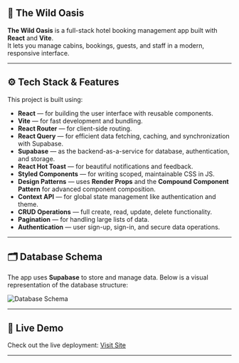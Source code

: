## 🌴 The Wild Oasis

**The Wild Oasis** is a full-stack hotel booking management app built with **React** and **Vite**.  
It lets you manage cabins, bookings, guests, and staff in a modern, responsive interface.

---

## ⚙️ Tech Stack & Features

This project is built using:

- **React** — for building the user interface with reusable components.
- **Vite** — for fast development and bundling.
- **React Router** — for client-side routing.
- **React Query** — for efficient data fetching, caching, and synchronization with Supabase.
- **Supabase** — as the backend-as-a-service for database, authentication, and storage.
- **React Hot Toast** — for beautiful notifications and feedback.
- **Styled Components** — for writing scoped, maintainable CSS in JS.
- **Design Patterns** — uses **Render Props** and the **Compound Component Pattern** for advanced component composition.
- **Context API** — for global state management like authentication and theme.
- **CRUD Operations** — full create, read, update, delete functionality.
- **Pagination** — for handling large lists of data.
- **Authentication** — user sign-up, sign-in, and secure data operations.

---

## 🗂️ Database Schema

The app uses **Supabase** to store and manage data. Below is a visual representation of the database structure:

![Database Schema](./public/supabase-schema-caarashpaxencctvhquf.svg)

---

## 🚀 Live Demo

Check out the live deployment: [Visit Site](https://the-wild-oasis-v3no-ps78a2m4d-v3nos-projects.vercel.app)

---
